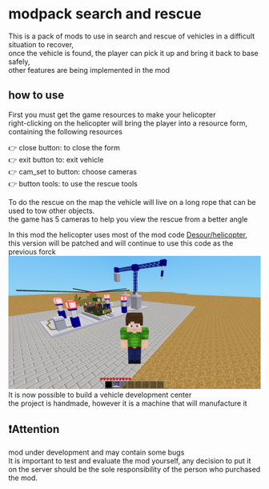 </div>
  <h1>modpack search and rescue</h1>
This is a pack of mods to use in search and rescue of vehicles in a difficult situation to recover,</br>
once the vehicle is found, the player can pick it up and bring it back to base safely,</br>
other features are being implemented in the mod</br>
</div>
<div>
<h2>how to use</h2>
First you must get the game resources to make your helicopter</br>
right-clicking on the helicopter will bring the player into a resource form, containing the following resources</br>

 👉 close button: to close the form</br>
 👉 exit button to: exit vehicle</br>
 👉 cam_set to button: choose cameras</br>
 👉 button tools: to use the rescue tools</br>

To do the rescue on the map the vehicle will live on a long rope that can be used to tow other objects.</br>
  the game has 5 cameras to help you view the rescue from a better angle</br>
</div>
<div>
In this mod the helicopter uses most of the mod code <a href="https://github.com/Desour/helicopter">Desour/helicopter<a>,</br>
   this version will be patched and will continue to use this code as the previous forck</br>
  
 </div>
<img src="https://github.com/josegamestest/searchandrescue/blob/main/screenshot.png">
 <div>
    It is now possible to build a vehicle development center<br>
    the project is handmade, however it is a machine that will manufacture it
</div>
<div>
<h2>❗Attention</h2>
 mod under development and may contain some bugs<br>
 It is important to test and evaluate the mod yourself, any decision to put it on the server should be the sole responsibility of the person who purchased the mod.
   <div>
